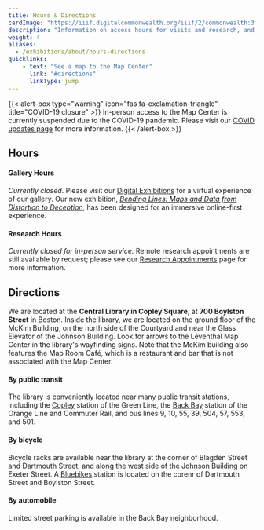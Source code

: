 ```yaml
---
title: Hours & Directions
cardImage: "https://iiif.digitalcommonwealth.org/iiif/2/commonwealth:3f462w858/2250,4039,2581,1714/,800/0/default.jpg"
description: "Information on access hours for visits and research, and how to find us"
weight: 4
aliases:
  - /exhibitions/about/hours-directions
quicklinks:
    - text: "See a map to the Map Center"
      link: "#directions"
      linkType: jump
---
```


{{< alert-box type="warning" icon="fas fa-exclamation-triangle" title="COVID-19 closure" >}}
In-person access to the Map Center is currently suspended due to the COVID-19 pandemic. Please visit our [COVID updates page](/covid-info) for more information.
{{< /alert-box >}}

## Hours

#### Gallery Hours

*Currently closed*. Please visit our [Digital Exhibitions](/exhibitions/digital-exhibitions) for a virtual experience of our gallery. Our new exhibition, [_Bending Lines: Maps and Data from Distortion to Deception_](/digital-exhibitions/bending-lines), has been designed for an immersive online-first experience.

#### Research Hours

*Currently closed for in-person service.* Remote research appointments are still available by request; please see our [Research Appointments](/research/appointments/) page for more information.


## Directions

We are located at the **Central Library in Copley Square**, at **700 Boylston Street** in Boston. Inside the library, we are located on the ground floor of the McKim Building, on the north side of the Courtyard and near the Glass Elevator of the Johnson Building. Look for arrows to the Leventhal Map Center in the library's wayfinding signs. Note that the McKim building also features the Map Room Café, which is a restaurant and bar that is not associated with the Map Center.

#### By public transit

The library is conveniently located near many public transit stations, including the [Copley](https://www.mbta.com/stops/place-coecl) station of the Green Line, the [Back Bay](https://www.mbta.com/stops/place-bbsta) station of the Orange Line and Commuter Rail, and bus lines 9, 10, 55, 39, 504, 57, 553, and 501.

#### By bicycle

Bicycle racks are available near the library at the corner of Blagden Street and Dartmouth Street, and along the west side of the Johnson Building on Exeter Street. A [Bluebikes](https://www.bluebikes.com) station is located on the corenr of Dartmouth Street and Boylston Street.

#### By automobile

Limited street parking is available in the Back Bay neighborhood. 




